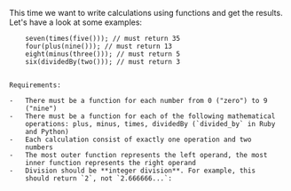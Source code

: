 This time we want to write calculations using functions and get the
results. Let's have a look at some examples:

        seven(times(five())); // must return 35
        four(plus(nine())); // must return 13
        eight(minus(three())); // must return 5
        six(dividedBy(two())); // must return 3


    Requirements:

    -   There must be a function for each number from 0 ("zero") to 9
        ("nine")
    -   There must be a function for each of the following mathematical
        operations: plus, minus, times, dividedBy (`divided_by` in Ruby
        and Python)
    -   Each calculation consist of exactly one operation and two
        numbers
    -   The most outer function represents the left operand, the most
        inner function represents the right operand
    -   Division should be **integer division**. For example, this
        should return `2`, not `2.666666...`:
